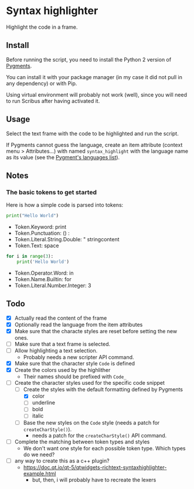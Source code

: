 # Syntax highlighter

Highlight the code in a frame.

## Install

Before running the script, you need to install the Python 2 version of [Pygments](http://pygments.org/).

You can install it with your package manager (in my case it did not pull in any dependency) or with Pip.

Using virtual environment will probably not work (well), since you will need to run Scribus after having activated it.

## Usage

Select the text frame with the code to be highlighted and run the script.

If Pygments cannot guess the language, create an item attribute (context menu > Attributes...) with named `syntax_highlight` with the language name as its value (see the [Pygment's languages list](http://pygments.org/docs/lexers/)).

## Notes

### The basic tokens to get started

Here is how a simple code is parsed into tokens:


```py
print("Hello World")
```

- Token.Keyword: print
- Token.Punctuation: () :
- Token.Literal.String.Double: " stringcontent
- Token.Text: space

```py
for i in range(3):
    print('Hello World')
```

- Token.Operator.Word: in
- Token.Name.Builtin: for
- Token.Literal.Number.Integer: 3

## Todo

- [x] Actually read the content of the frame
- [x] Optionally read the language from the item attributes
- [x] Make sure that the characte styles are reset before setting the new ones.
- [ ] Make sure that a text frame is selected.
- [ ] Allow highlighting a text selection.
  - Probably needs a new scripter API command.
- [x] Make sure that the character style `Code` is defined
- [x] Create the colors used by the highlither
  - Their names should be prefixed with `Code_`
- [ ] Create the character styles used for the specific code snippet
  - [ ] Create the styles with the default formatting defined by Pygments
	- [x] color
	- [ ] underline
	- [ ] bold
	- [ ] italic
  - [ ] Base the new styles on the `Code` style (needs a patch for `createCharStyle()`).
	- needs a patch for the `createCharStyle()` API command.
- [ ] Complete the matching between token types and styles
  - We don't want one style for each possible token type. Which types do we need?
- [ ] any way to create this as a c++ plugin?
  - https://doc.qt.io/qt-5/qtwidgets-richtext-syntaxhighlighter-example.html
	- but, then, i will probably have to recreate the lexers
